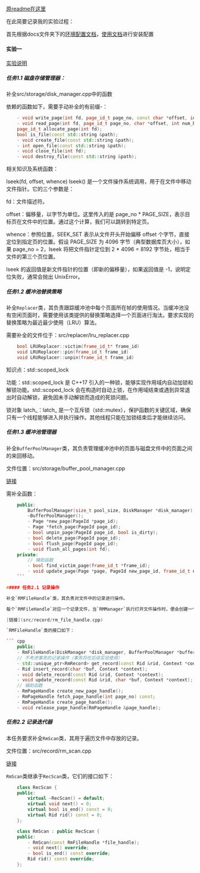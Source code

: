 [原readme在这里](Ori-README.md)

在此简要记录我的实验过程：

首先根据docs文件夹下的[环境配置文档](docs/Rucbase环境配置文档.md)，[使用文档](docs/Rucbase使用文档.md)进行安装配置

#### 实验一

[实验说明](docs/Rucbase-Lab1[存储管理实验文档].md)

##### 任务1.1 磁盘存储管理器：

补全src/storage/disk_manager.cpp中的函数

依赖的函数如下，需要手动补全的有前缀-：

``` cpp
    - void write_page(int fd, page_id_t page_no, const char *offset, int num_bytes);
    - void read_page(int fd, page_id_t page_no, char *offset, int num_bytes);
    page_id_t allocate_page(int fd);
    bool is_file(const std::string &path);
    - void create_file(const std::string &path);
    - int open_file(const std::string &path);
    - void close_file(int fd);
    - void destroy_file(const std::string &path);
```

相关知识及系统函数：

lseek(fd, offset, whence)
lseek() 是一个文件操作系统调用，用于在文件中移动文件指针。它的三个参数是：

fd：文件描述符。

offset：偏移量，以字节为单位。这里传入的是 page_no * PAGE_SIZE，表示目标页在文件中的位置。通过这个计算，我们可以跳转到特定页。

whence：参照位置，SEEK_SET 表示从文件开头开始偏移 offset 个字节，直接定位到指定页的位置。假设 PAGE_SIZE 为 4096 字节（典型数据库页大小），如果 page_no = 2，lseek 将把文件指针定位到 2 * 4096 = 8192 字节处，相当于文件的第三个页位置。

lseek 的返回值是新文件指针的位置（即新的偏移量），如果返回值是 -1，说明定位失败，通常会抛出 UnixError。
    

##### 任务1.2 缓冲池替换策略

补全`Replacer`类，其负责跟踪缓冲池中每个页面所在帧的使用情况。当缓冲池没有空闲页面时，需要使用该类提供的替换策略选择一个页面进行淘汰。要求实现的替换策略为最近最少使用（LRU）算法。

需要补全的文件位于：src/replacer/lru_replacer.cpp

``` cpp
    bool LRUReplacer::victim(frame_id_t* frame_id)
    void LRUReplacer::pin(frame_id_t frame_id) 
    void LRUReplacer::unpin(frame_id_t frame_id)
```

知识点：std::scoped_lock

功能：std::scoped_lock 是 C++17 引入的一种锁，能够实现作用域内自动加锁和解锁功能。std::scoped_lock 会在构造时自动上锁，在作用域结束或遇到异常退出时自动解锁，避免因未手动解锁而造成的死锁问题。
    
锁对象 latch_：latch_ 是一个互斥锁（std::mutex），保护函数的关键区域，确保只有一个线程能够进入并执行操作。其他线程只能在加锁结束后才能继续访问。

##### 任务1.3 缓冲池管理器

补全`BufferPoolManager`类，其负责管理缓冲池中的页面与磁盘文件中的页面之间的来回移动。

文件位置：src/storage/buffer_pool_manager.cpp

[链接](src/storage/buffer_pool_manager.cpp)

需补全函数：
    
``` cpp
    public:
        BufferPoolManager(size_t pool_size, DiskManager *disk_manager);
        ~BufferPoolManager();
        - Page *new_page(PageId *page_id);
        - Page *fetch_page(PageId page_id);
        - bool unpin_page(PageId page_id, bool is_dirty);
        - bool delete_page(PageId page_id);
        - bool flush_page(PageId page_id);
        - void flush_all_pages(int fd);
    private:
        // 辅助函数
        - bool find_victim_page(frame_id_t *frame_id);
        - void update_page(Page *page, PageId new_page_id, frame_id_t new_frame_id);
    ```

##### 任务2.1 记录操作

补全`RMFileHandle`类，其负责对文件中的记录进行操作。

每个`RMFileHandle`对应一个记录文件，当`RMManager`执行打开文件操作时，便会创建一个指向`RMFileHandle`的指针。文件位于：src/record/rm_file_handle.cpp

[链接](src/record/rm_file_handle.cpp)

`RMFileHandle`类的接口如下：

``` cpp
    public:
    - RmFileHandle(DiskManager *disk_manager, BufferPoolManager *buffer_pool_manager, int fd);
    // 不考虑事务的记录操作（事务将在后续实验使用）
    - std::unique_ptr<RmRecord> get_record(const Rid &rid, Context *context) const;
    - Rid insert_record(char *buf, Context *context);
    - void delete_record(const Rid &rid, Context *context);
    - void update_record(const Rid &rid, char *buf, Context *context);
    // 辅助函数
    - RmPageHandle create_new_page_handle();
    - RmPageHandle fetch_page_handle(int page_no) const;
    - RmPageHandle create_page_handle();
    - void release_page_handle(RmPageHandle &page_handle);
```

##### 任务2.2 记录迭代器

本任务要求补全`RmScan`类，其用于遍历文件中存放的记录。

文件位置：src/record/rm_scan.cpp

[链接](src/record/rm_scan.cpp)

`RmScan`类继承于`RecScan`类，它们的接口如下：

```cpp
    class RecScan {
    public:
        virtual ~RecScan() = default;
        virtual void next() = 0;
        virtual bool is_end() const = 0;
        virtual Rid rid() const = 0;
    };

    class RmScan : public RecScan {
    public:
        - RmScan(const RmFileHandle *file_handle);
        - void next() override;
        - bool is_end() const override;
        Rid rid() const override;
    };
```
